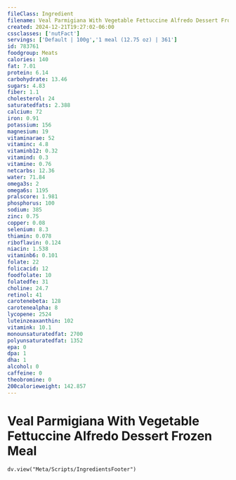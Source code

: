 ```yaml
---
fileClass: Ingredient
filename: Veal Parmigiana With Vegetable Fettuccine Alfredo Dessert Frozen Meal
created: 2024-12-21T19:27:02-06:00
cssclasses: ['nutFact']
servings: ['Default | 100g','1 meal (12.75 oz) | 361']
id: 783761
foodgroup: Meats
calories: 140
fat: 7.01
protein: 6.14
carbohydrate: 13.46
sugars: 4.83
fiber: 1.1
cholesterol: 24
saturatedfats: 2.388
calcium: 72
iron: 0.91
potassium: 156
magnesium: 19
vitaminarae: 52
vitaminc: 4.8
vitaminb12: 0.32
vitamind: 0.3
vitamine: 0.76
netcarbs: 12.36
water: 71.84
omega3s: 2
omega6s: 1195
pralscore: 1.981
phosphorus: 100
sodium: 385
zinc: 0.75
copper: 0.08
selenium: 8.3
thiamin: 0.078
riboflavin: 0.124
niacin: 1.538
vitaminb6: 0.101
folate: 22
folicacid: 12
foodfolate: 10
folatedfe: 31
choline: 24.7
retinol: 41
carotenebeta: 128
carotenealpha: 8
lycopene: 2524
luteinzeaxanthin: 102
vitamink: 10.1
monounsaturatedfat: 2700
polyunsaturatedfat: 1352
epa: 0
dpa: 1
dha: 1
alcohol: 0
caffeine: 0
theobromine: 0
200calorieweight: 142.857
---
```


# Veal Parmigiana With Vegetable Fettuccine Alfredo Dessert Frozen Meal

```dataviewjs
dv.view("Meta/Scripts/IngredientsFooter")
```